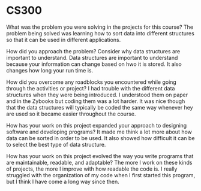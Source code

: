 # CS300

What was the problem you were solving in the projects for this course?
The problem being solved was learning how to sort data into different structures so that it can be used in different applications. 

How did you approach the problem? Consider why data structures are important to understand.
Data structures are important to understand because your information can change based on hwo it is stored. It also changes how long your run time is. 

How did you overcome any roadblocks you encountered while going through the activities or project?
I had trouble with the different data structures when they were being introduced. I understood them on paper and in the Zybooks but coding them was a lot harder. It was nice though that the data structures will typically be coded the same way whenever hey are used so it became easier throughout the course. 

How has your work on this project expanded your approach to designing software and developing programs?
It made me think a lot more about how data can be sorted in order to be used. It also showed how difficult it can be to select the best type of data structure. 

How has your work on this project evolved the way you write programs that are maintainable, readable, and adaptable?
The more I work on these kinds of projects, the more I improve with how readable the code is. I really struggled with the organization of my code when I first started this program, but I think I have come a long way since then.
